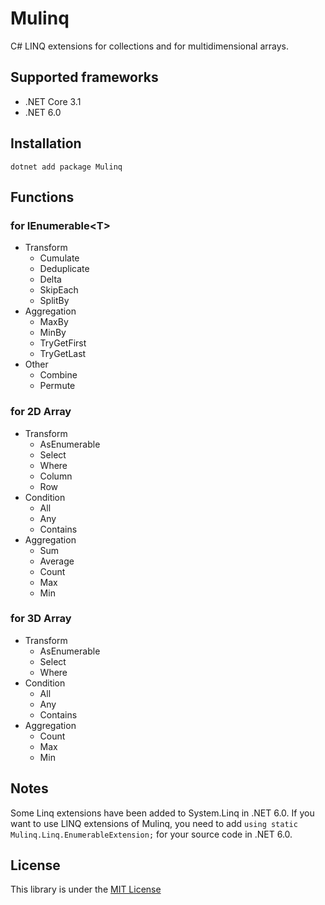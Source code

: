 # Mulinq

C# LINQ extensions for collections and for multidimensional arrays.

## Supported frameworks

- .NET Core 3.1
- .NET 6.0


## Installation

```
dotnet add package Mulinq
```

## Functions

### for IEnumerable&lt;T&gt;

- Transform
    - Cumulate
    - Deduplicate
    - Delta
    - SkipEach
    - SplitBy
- Aggregation
    - MaxBy
    - MinBy
    - TryGetFirst
    - TryGetLast
- Other
    - Combine
    - Permute

### for 2D Array

- Transform
    - AsEnumerable
    - Select
    - Where
    - Column
    - Row
- Condition
    - All
    - Any
    - Contains
- Aggregation
    - Sum
    - Average
    - Count
    - Max
    - Min

### for 3D Array

- Transform
    - AsEnumerable
    - Select
    - Where
- Condition
    - All
    - Any
    - Contains
- Aggregation
    - Count
    - Max
    - Min

## Notes

Some Linq extensions have been added to System.Linq in .NET 6.0.
If you want to use LINQ extensions of Mulinq, you need to add `using static Mulinq.Linq.EnumerableExtension;` for your source code in .NET 6.0.

## License

This library is under the [MIT License](https://github.com/AconCavy/Mulinq/blob/main/LICENSE)
